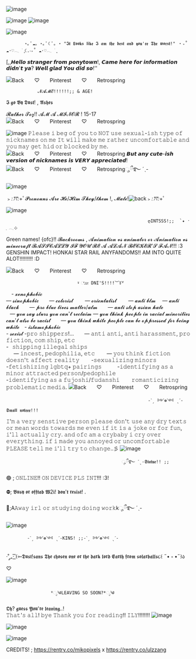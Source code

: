 
  ![image](https://github.com/Dustyyxb/HaLoser/assets/153450745/51b113e9-6842-48f0-a9e0-6253eb165f5e)
     


 ![image](https://github.com/Dustyyxb/HaLoser/assets/153450745/a4edded5-6147-473c-86f5-c5a2b7da81f5)
                          ![image](https://github.com/Dustyyxb/HaLoser/assets/153450745/71966da1-5e12-47b5-bbd6-075d8d1cdceb)


   ![image](https://github.com/Dustyyxb/HaLoser/assets/153450745/69940ce6-128b-4493-81b5-89430d4e8fa7)




           ⋆｡ ﾟ☁︎｡ ⋆｡ ﾟ☾ ﾟ｡ ⋆ "𝕴𝖙 𝕷𝖔𝖔𝖐𝖘 𝖑𝖎𝖐𝖊 𝕴 𝖆𝖒 𝖙𝖍𝖊 𝖇𝖊𝖘𝖙 𝖆𝖓𝖉 𝖞𝖔𝖚'𝖗𝖊 𝕿𝖍𝖊 𝖜𝖔𝖗𝖘𝖙!" ‧₊˚ ☁️⋅♡𓂃 ࣪ ִֶָ☾.‧₊˚ ☁️⋅♡𓂃 ࣪ ִֶָ   







   [,,𝙃𝙚𝙡𝙡𝙤 𝙨𝙩𝙧𝙖𝙣𝙜𝙚𝙧 𝙛𝙧𝙤𝙢 𝙥𝙤𝙣𝙮𝙩𝙤𝙬𝙣!, 𝘾𝙖𝙢𝙚 𝙝𝙚𝙧𝙚 𝙛𝙤𝙧 𝙞𝙣𝙛𝙤𝙧𝙢𝙖𝙩𝙞𝙤𝙣 𝙙𝙞𝙙𝙣'𝙩 𝙮𝙖? 𝙒𝙚𝙡𝙡 𝙜𝙡𝙖𝙙 𝙔𝙤𝙪 𝙙𝙞𝙙 𝙨𝙤!''


  ![Back　　♡　　Pinterest　　♡　　Retrospring](https://github.com/Dustyyxb/HaLoser/assets/153450745/1ce727b3-de31-4fec-bd55-eb99e176c6a8)


                𝓝𝓐𝓜𝓔!!!!!!;; & AGE!
   𝕴 𝖌𝖔 𝕭𝖞 𝕯𝖚𝖘𝖙! , 𝕬𝖘𝖍𝖊𝖘 

   𝓡𝓪𝓽𝓱𝓮𝓻 𝓣𝓸𝔃!!  𝓐𝓜 𝓐 𝓜𝓘𝓝𝓞𝓡 ! 15-17 ![Back　　♡　　Pinterest　　♡　　Retrospring](https://github.com/Dustyyxb/HaLoser/assets/153450745/60a76354-976a-4742-822b-f1ab3e0d2678)

![image](https://github.com/Dustyyxb/HaLoser/assets/153450745/284abe7c-7076-424d-806a-c720aaa380a4)
𝙿𝚕𝚎𝚊𝚜𝚎 𝚒 𝚋𝚎𝚐 𝚘𝚏 𝚢𝚘𝚞 𝚝𝚘 𝙽𝙾𝚃 𝚞𝚜𝚎 𝚜𝚎𝚡𝚞𝚊𝚕-𝚒𝚜𝚑 𝚝𝚢𝚙𝚎 𝚘𝚏 𝚗𝚒𝚌𝚔𝚗𝚊𝚖𝚎𝚜 𝚘𝚗 𝚖𝚎 𝙸𝚝 𝚠𝚒𝚕𝚕 𝚖𝚊𝚔𝚎 𝚖𝚎 𝚛𝚊𝚝𝚑𝚎𝚛 𝚞𝚗𝚌𝚘𝚖𝚏𝚘𝚛𝚝𝚊𝚋𝚕𝚎 𝚊𝚗𝚍 𝚢𝚘𝚞 𝚖𝚊𝚢 𝚐𝚎𝚝 𝚑𝚒𝚍 𝚘𝚛 𝚋𝚕𝚘𝚌𝚔𝚎𝚍 𝚋𝚢 𝚖𝚎.![Back　　♡　　Pinterest　　♡　　Retrospring](https://github.com/Dustyyxb/HaLoser/assets/153450745/b7cf5af9-4377-4d53-bf26-8d38d2570a2b)
𝘽𝙪𝙩 𝙖𝙣𝙮 𝙘𝙪𝙩𝙚-𝙞𝙨𝙝 𝙫𝙚𝙧𝙨𝙞𝙤𝙣 𝙤𝙛 𝙣𝙞𝙘𝙠𝙣𝙖𝙢𝙚𝙨 𝙞𝙨 𝙑𝙀𝙍𝙔 𝙖𝙥𝙥𝙧𝙚𝙘𝙞𝙖𝙩𝙚𝙙!![Back　　♡　　Pinterest　　♡　　Retrospring](https://github.com/Dustyyxb/HaLoser/assets/153450745/be0f47fb-ecc4-4339-b986-8de7033329d6)ೄྀ࿐ ˊˎ-


   

![image](https://github.com/Dustyyxb/HaLoser/assets/153450745/6d6322bb-e03d-4979-9341-e86babce16d7)

 ﹥*:ꔫ:*+ﾟ𝓟𝓻𝓸𝓷𝓸𝓾𝓷𝓼 𝓐𝓻𝓮 𝓗𝓮/𝓗𝓲𝓶 𝓣𝓱𝓮𝔂/𝓽𝓱𝓮𝓶 !, 𝓜𝓪𝓵𝓮!![back](https://github.com/Dustyyxb/HaLoser/assets/153450745/19c8d0b0-5228-4c21-9cc2-8cd0ccae186a)﹥*:ꔫ:*+ﾟ

 ![image](https://github.com/Dustyyxb/HaLoser/assets/153450745/11d1de49-5e04-41cc-be5c-575bfed6840a)

                                                          ღINTSSS!;;  `✦ ˑ ִֶ 𓂃⊹
                    

  
  Green names! {ofc}!! 
           𝓑𝓪𝓬𝓴𝓻𝓸𝓸𝓶𝓼 ,
                    𝓐𝓷𝓲𝓶𝓪𝓽𝓲𝓸𝓷 𝓿𝓼 𝓪𝓷𝓲𝓶𝓪𝓽𝓸𝓻
                              𝓸𝓻 𝓐𝓷𝓲𝓶𝓪𝓽𝓲𝓸𝓷 𝓿𝓼 𝓶𝓲𝓷𝓮𝓬𝓻𝓪𝓯𝓽
                                  𝓑𝓐𝓢𝓘𝓒𝓐𝓛𝓛𝓨 𝓘𝓕 𝓨𝓞𝓤'𝓡𝓔 𝓐 𝓐𝓛𝓐𝓝 𝓑𝓔𝓒𝓚𝓔𝓡'𝓢 𝓕𝓐𝓝!!! :3
                                  GENSHIN IMPACT! HONKAI STAR RAIL ANYFANDOMS!!
                                  AM INTO QUITE ALOT!!!!!!!!! :D



![Back　　♡　　Pinterest　　♡　　Retrospring](https://github.com/Dustyyxb/HaLoser/assets/153450745/fafc5142-296b-4374-96d8-d98fa2d4d17b)


                               ⍣ ೋ DNI'S!!!!︶꒦꒷
⠀                                        - 𝔁𝓮𝓷𝓸𝓹𝓱𝓸𝓫𝓲𝓬 ⠀                               
                                           — 𝓼𝓲𝓷𝓸𝓹𝓱𝓸𝓫𝓲𝓬 
⠀⠀                                           — 𝓬𝓸𝓵𝓸𝓻𝓲𝓼𝓽 ⠀
⠀                                          — 𝓸𝓻𝓲𝓮𝓷𝓽𝓪𝓵𝓲𝓼𝓽 ⠀
⠀                                          — 𝓪𝓷𝓽𝓲 𝓫𝓵𝓶
⠀                                            — 𝓪𝓷𝓽𝓲 𝓫𝓵𝓪𝓬𝓴 ⠀
                                          ⠀— 𝓹𝓻𝓸 𝓫𝓵𝓾𝓮 𝓵𝓲𝓿𝓮𝓼 𝓶𝓪𝓽𝓽𝓮𝓻/𝓪𝓵𝓶 
⠀                                       ⠀— 𝓪𝓷𝓽𝓲 𝓼𝓽𝓸𝓹 𝓪𝓼𝓲𝓪𝓷 𝓱𝓪𝓽𝓮 ⠀   
                                       ⠀— 𝔂𝓸𝓾 𝓼𝓪𝔂 𝓼𝓵𝓾𝓻𝓼 𝔂𝓸𝓾 𝓬𝓪𝓷'𝓽 𝓻𝓮𝓬𝓵𝓪𝓲𝓶
                                   — 𝔂𝓸𝓾 𝓽𝓱𝓲𝓷𝓴 𝓹𝓮𝓸𝓹𝓵𝓮 𝓲𝓷 𝓻𝓪𝓬𝓲𝓪𝓵 𝓶𝓲𝓷𝓸𝓻𝓲𝓽𝓲𝓮𝓼 𝓬𝓪𝓷'𝓽 𝓪𝓵𝓼𝓸 𝓫𝓮 𝓻𝓪𝓬𝓲𝓼𝓽 ⠀⠀
                                   — 𝔂𝓸𝓾 𝓽𝓱𝓲𝓷𝓴 𝔀𝓱𝓲𝓽𝓮 𝓹𝓮𝓸𝓹𝓵𝓮 𝓬𝓪𝓷 𝓫𝓮 𝓸𝓹𝓹𝓻𝓮𝓼𝓼𝓮𝓭 𝓯𝓸𝓻 𝓫𝓮𝓲𝓷𝓰 𝔀𝓱𝓲𝓽𝓮 
                                 ⠀- 𝓲𝓼𝓵𝓪𝓶𝓸𝓹𝓱𝓸𝓫𝓲𝓬                            
                                 -  𝓼𝓮𝔁𝓲𝓼𝓽
                                    -𝚙𝚛𝚘 𝚜𝚑𝚒𝚙𝚙𝚎𝚛𝚜!...
          ⠀⠀                       — 𝚊𝚗𝚝𝚒 𝚊𝚗𝚝𝚒, 𝚊𝚗𝚝𝚒 𝚑𝚊𝚛𝚊𝚜𝚜𝚖𝚎𝚗𝚝, 𝚙𝚛𝚘 𝚏𝚒𝚌𝚝𝚒𝚘𝚗, 𝚌𝚘𝚖 𝚜𝚑𝚒𝚙, 𝚎𝚝𝚌 ⠀    
                                  -⠀𝚜𝚑𝚒𝚙𝚙𝚒𝚗𝚐 𝚒𝚕𝚕𝚎𝚐𝚊𝚕 𝚜𝚑𝚒𝚙𝚜 ⠀⠀                           
                                  ⠀⠀— 𝚒𝚗𝚌𝚎𝚜𝚝, 𝚙𝚎𝚍𝚘𝚙𝚑𝚒𝚕𝚒𝚊, 𝚎𝚝𝚌 ⠀                     ⠀
                                  — 𝚢𝚘𝚞 𝚝𝚑𝚒𝚗𝚔 𝚏𝚒𝚌𝚝𝚒𝚘𝚗 𝚍𝚘𝚎𝚜𝚗'𝚝 𝚊𝚏𝚏𝚎𝚌𝚝 𝚛𝚎𝚊𝚕𝚒𝚝𝚢 ⠀                  ⠀
                                  -𝚜𝚎𝚡𝚞𝚊𝚕𝚒𝚣𝚒𝚗𝚐 𝚖𝚒𝚗𝚘𝚛𝚜 ⠀                    ⠀
                                  -𝚏𝚎𝚝𝚒𝚜𝚑𝚒𝚣𝚒𝚗𝚐 𝚕𝚐𝚋𝚝𝚚+ 𝚙𝚊𝚒𝚛𝚒𝚗𝚐𝚜 ⠀⠀               ⠀
                                  -𝚒𝚍𝚎𝚗𝚝𝚒𝚏𝚢𝚒𝚗𝚐 𝚊𝚜 𝚊 𝚖𝚒𝚗𝚘𝚛 𝚊𝚝𝚝𝚛𝚊𝚌𝚝𝚎𝚍 𝚙𝚎𝚛𝚜𝚘𝚗/𝚙𝚎𝚍𝚘𝚙𝚑𝚒𝚕𝚎 ⠀⠀                    
                                  -𝚒𝚍𝚎𝚗𝚝𝚒𝚏𝚢𝚒𝚗𝚐 𝚊𝚜 𝚊 𝚏𝚞𝚓𝚘𝚜𝚑𝚒/𝚏𝚞𝚍𝚊𝚗𝚜𝚑𝚒 ⠀                   ⠀
                                  𝚛𝚘𝚖𝚊𝚗𝚝𝚒𝚌𝚒𝚣𝚒𝚗𝚐 𝚙𝚛𝚘𝚋𝚕𝚎𝚖𝚊𝚝𝚒𝚌 𝚖𝚎𝚍𝚒𝚊.
![Back　　♡　　Pinterest　　♡　　Retrospring](https://github.com/Dustyyxb/HaLoser/assets/153450745/71937ed9-c864-449a-b7bf-49f0139f728b)
                                                          
                                                          -ˋˏ ༻❁༺ ˎˊ-𝕾𝖒𝖆𝖑𝖑 𝖓𝖔𝖙𝖊𝖊𝖊!!!
 𝙸'𝚖 𝚊 𝚟𝚎𝚛𝚢 𝚜𝚎𝚗𝚜𝚝𝚒𝚟𝚎 𝚙𝚎𝚛𝚜𝚘𝚗 𝚙𝚕𝚎𝚊𝚜𝚎 𝚍𝚘𝚗'𝚝 𝚞𝚜𝚎 𝚊𝚗𝚢 𝚍𝚛𝚢 𝚝𝚎𝚡𝚝𝚜 𝚘𝚛 𝚖𝚎𝚊𝚗 𝚠𝚘𝚛𝚍𝚜 𝚝𝚘𝚠𝚊𝚛𝚍𝚜 𝚖𝚎 𝚎𝚟𝚎𝚗 𝚒𝚏 𝚒𝚝 𝚒𝚜 𝚊 𝚓𝚘𝚔𝚎 𝚘𝚛 𝚏𝚘𝚛 𝚏𝚞𝚗, 𝚒'𝚕𝚕 𝚊𝚌𝚝𝚞𝚊𝚕𝚕𝚢 𝚌𝚛𝚢. 
 𝚊𝚗𝚍 𝚘𝚏𝚌 𝚊𝚖 𝚊 𝚌𝚛𝚢𝚋𝚊𝚋𝚢 𝚒 𝚌𝚛𝚢 𝚘𝚟𝚎𝚛 𝚎𝚟𝚎𝚛𝚢𝚝𝚑𝚒𝚗𝚐.  𝚒𝚏 𝚒 𝚖𝚊𝚍𝚎 𝚢𝚘𝚞 𝚊𝚗𝚗𝚘𝚢𝚎𝚍 𝚘𝚛 𝚞𝚗𝚌𝚘𝚖𝚏𝚘𝚛𝚝𝚊𝚋𝚕𝚎 𝙿𝙻𝙴𝙰𝚂𝙴 𝚝𝚎𝚕𝚕 𝚖𝚎 𝚒'𝚕𝚕 𝚝𝚛𝚢 𝚝𝚘 𝚌𝚑𝚊𝚗𝚐𝚎..彡
 ![image](https://github.com/Dustyyxb/HaLoser/assets/153450745/ab757aad-7521-46a2-afa1-50f50ec33424)

                                                ೄྀ࿐ ˊˎ-𝕾𝖙𝖆𝖙𝖚𝖊!! ;; 
   
   
  🟢 ; 𝙾𝙽𝙻𝙸𝙽𝙴!! 𝙾𝙽 𝙳𝙴𝚅𝙸𝙲𝙴 𝙿𝙻𝚂 𝙸𝙽𝚃!!! :3!
  
 ⛔; 𝕭𝖚𝖘𝖞 𝖔𝖗 𝖔𝖋𝖋𝖙𝖆𝖇 𝖂2𝖎! 𝖉𝖔𝖓'𝖙 𝖗𝖊𝖘𝖎𝖘𝖙! .
 
🌙;A𝙰𝚠𝚊𝚢 𝚒𝚛𝚕 𝚘𝚛 𝚜𝚝𝚞𝚍𝚢𝚒𝚗𝚐 𝚍𝚘𝚒𝚗𝚐 𝚠𝚘𝚛𝚔kೄྀ࿐ ˊˎ-

  ![image](https://github.com/Dustyyxb/HaLoser/assets/153450745/1d367e69-75ba-453a-a9b6-e5ed6af37554)


            -ˋˏ ༻❁༺ ˎˊ-KINS! ;;-ˋˏ ༻❁༺ ˎˊ-
 ·˚ ༘₊· ͟͟͞͞꒰➳𝕯𝖚𝖘𝖙!𝖘𝖆𝖓𝖘 
 𝕿𝖍𝖊 𝖈𝖍𝖔𝖘𝖊𝖓 𝖔𝖓𝖊 𝖔𝖗
 𝖙𝖍𝖊 𝖉𝖆𝖗𝖐 𝖑𝖔𝖗𝖉 
 𝕰𝖆𝖗𝖙𝖍 𝖋𝖗𝖔𝖒 𝖘𝖔𝖑𝖆𝖗𝖇𝖆𝖑𝖑𝖘૮꒰ ˶• ༝ •˶꒱ა ♡

![image](https://github.com/Dustyyxb/HaLoser/assets/153450745/b3b353f1-458c-42f2-99d2-57b29464c02f)
                    
                     *ೃ༄LEAVING SO SOON?*ೃ༄
 𝕺𝖍? 𝖌𝖚𝖊𝖘𝖘 𝖄𝖔𝖚'𝖗𝖊 𝖑𝖊𝖆𝖛𝖎𝖓𝖌..!  
 𝚃𝚑𝚊𝚝'𝚜 𝚊𝚕𝚕! 𝚋𝚢𝚎 𝚃𝚑𝚊𝚗𝚔 𝚢𝚘𝚞 𝚏𝚘𝚛 𝚛𝚎𝚊𝚍𝚒𝚗𝚐!! 𝙸𝙻𝚈!!!!!!!!
  ![image](https://github.com/Dustyyxb/HaLoser/assets/153450745/845f66c4-0c18-4cc9-b4b5-ecea89490bcd)

 ![image](https://github.com/Dustyyxb/HaLoser/assets/153450745/6bfaf4e8-9ec6-4782-9262-a45c66e7e7b4)

![image](https://github.com/Dustyyxb/HaLoser/assets/153450745/49d4bc82-3e88-4626-8ef6-9979b4d4a13d)

CREDITS! ;
https://rentry.co/mikopixels
x https://rentry.co/ulzzang
